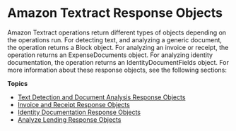 # Amazon Textract Response Objects<a name="how-it-works-document-response"></a>

Amazon Textract operations return different types of objects depending on the operations run\. For detecting text, and analyzing a generic document, the operation returns a Block object\. For analyzing an invoice or receipt, the operation returns an ExpenseDocuments object\. For analyzing identity documentation, the operation returns an IdentityDocumentFields object\. For more information about these response objects, see the following sections:

**Topics**
+ [Text Detection and Document Analysis Response Objects](how-it-works-document-layout.md)
+ [Invoice and Receipt Response Objects](expensedocuments.md)
+ [Identity Documentation Response Objects](identitydocumentfields.md)
+ [Analyze Lending Response Objects](lending-response-objects.md)